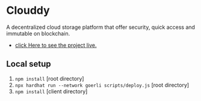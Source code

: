 # Clouddy

A decentralized cloud storage platform that offer security, quick access and immutable on blockchain.

* [click Here to see the project live.](https://dapp-cloud.onrender.com/)

## Local setup
1. ```npm install``` [root directory]
2. ```npx hardhat run --network goerli scripts/deploy.js``` [root directory]
3. ```npm install``` [client directory]

